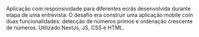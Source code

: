Aplicação com responsividade para diferentes ecrãs desenvolvida durante etapa de uma entrevista: O desafio era construir uma aplicação mobile com duas funcionalidades: detecção de números primos e ordenação crescente de números. Utilizado NextJs, JS, CSS e HTML.
